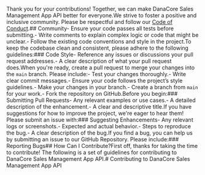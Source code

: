 



















































Thank you for your contributions! Together, we can make DanaCore Sales Management App API better for everyone.We strive to foster a positive and inclusive community. Please be respectful and follow our [Code of Conduct](https://github.com/navedrasul/danacore-sales-management-api/blob/main/CODE_OF_CONDUCT.md).## Community- Ensure your code passes all tests before submitting.- Write comments to explain complex logic or code that might be unclear.- Follow the existing code conventions and style in the project.To keep the codebase clean and consistent, please adhere to the following guidelines:### Code Style- Reference any issues or discussions your pull request addresses.- A clear description of what your pull request does.When you're ready, create a pull request to merge your changes into the `main` branch. Please include:- Test your changes thoroughly.- Write clear commit messages.- Ensure your code follows the project’s style guidelines.- Make your changes in your branch.- Create a branch from `main` for your work.- Fork the repository on GitHub.Before you begin:### Submitting Pull Requests- Any relevant examples or use cases.- A detailed description of the enhancement.- A clear and descriptive title.If you have suggestions for how to improve the project, we're eager to hear them! Please submit an issue with:### Suggesting Enhancements- Any relevant logs or screenshots.- Expected and actual behavior.- Steps to reproduce the bug.- A clear description of the bug.If you find a bug, you can help us by submitting an issue to our GitHub Repository. Please include:### Reporting Bugs## How Can I Contribute?First off, thanks for taking the time to contribute! The following is a set of guidelines for contributing to DanaCore Sales Management App API.# Contributing to DanaCore Sales Management App API